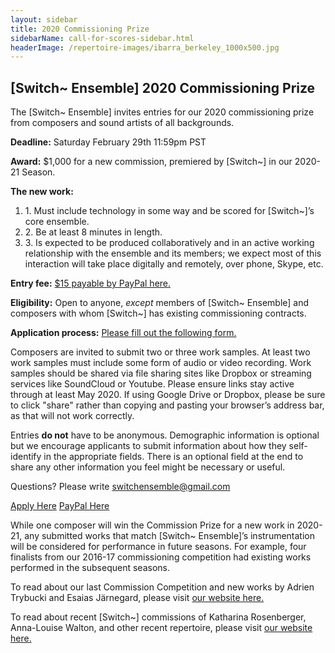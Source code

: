 ```yaml
---
layout: sidebar
title: 2020 Commissioning Prize
sidebarName: call-for-scores-sidebar.html
headerImage: /repertoire-images/ibarra_berkeley_1000x500.jpg
---
```


<h2 class="text-left">[Switch~ Ensemble] 2020 Commissioning Prize</h2>

The [Switch~ Ensemble] invites entries for our 2020 commissioning prize from composers and sound artists of all backgrounds.

**Deadline:** Saturday February 29th 11:59pm PST

**Award:** $1,000 for a new commission, premiered by [Switch~] in our 2020-21 Season.

**The new work:**

<div>
  <ol>
    <li>1. Must include technology in some way and be scored for [Switch~]’s core ensemble.</li>
    <li>2. Be at least 8 minutes in length.</li>
    <li>3. Is expected to be produced collaboratively and in an active working relationship with the ensemble and its members; we expect most of this interaction will take place digitally and remotely, over phone, Skype, etc.</li>
    </ol>
</div>

**Entry fee:** [$15 payable by PayPal here.](#)

**Eligibility:** Open to anyone, *except* members of [Switch~ Ensemble] and composers with whom [Switch~] has existing commissioning contracts.

**Application process:** [Please fill out the following form.](https://forms.gle/GoSK2q23rpvFSPDd8)

Composers are invited to submit two or three work samples. At least two work samples must include some form of audio or video recording. Work samples should be shared via file sharing sites like Dropbox or streaming services like SoundCloud or Youtube. Please ensure links stay active through at least May 2020. If using Google Drive or Dropbox, please be sure to click "share" rather than copying and pasting your browser’s address bar, as that will not work correctly.

Entries **do not** have to be anonymous. Demographic information is optional but we encourage applicants to submit information about how they self-identify in the appropriate fields. There is an optional field at the end to share any other information you feel might be necessary or useful.

Questions? Please write switchensemble@gmail.com

<a class="btn btn-round btn-lg btn-brand" href="https://forms.gle/GoSK2q23rpvFSPDd8">Apply Here</a> <a class="btn btn-round btn-lg btn-brand" href="https://www.paypal.me/switchensemble/15">PayPal Here</a>

While one composer will win the Commission Prize for a new work in 2020-21, any submitted works that match [Switch~ Ensemble]’s instrumentation will be considered for performance in future seasons. For example, four finalists from our 2016-17 commissioning competition had existing works performed in the subsequent seasons.

To read about our last Commission Competition and new works by Adrien Trybucki and Esaias Järnegard, please visit [our website here.](http://www.switchensemble.com/blog/2017/01/15/commissioning-prize-winners.html)

To read about recent [Switch~] commissions of Katharina Rosenberger, Anna-Louise Walton, and other recent repertoire, please visit [our website here.](http://www.switchensemble.com/about/repertoire/)

